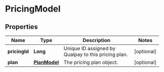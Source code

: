 
# PricingModel

## Properties
Name | Type | Description | Notes
------------ | ------------- | ------------- | -------------
**pricingId** | **Long** | Unique ID assigned by Qualpay to this pricing plan. |  [optional]
**plan** | [**PlanModel**](PlanModel.md) | The pricing plan object. |  [optional]



